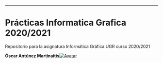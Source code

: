 ---
# Prácticas Informatica Grafica 2020/2021
Repositorio para la asignatura Informática Gráfica UGR curso 2020/2021

**Óscar Antúnez Martinaitis**[![Avatar](https://avatars1.githubusercontent.com/u/47791251?s=60&u=3ad90dfdfcbda4134b39c9d1579726cdf50ecf42&v=4)](https://github.com/Oscarntnz)

